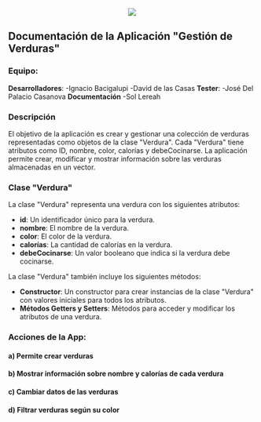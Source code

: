 <div id="header" align="center">
  <img src="https://media.giphy.com/media/v1.Y2lkPTc5MGI3NjExN20xdWdnY285c3NnaHR4OTczaThsdGVmeGZleGUxbmh3MGVhY3pjYyZlcD12MV9pbnRlcm5hbF9naWZfYnlfaWQmY3Q9Zw/YN8AW0anbjbgK9cC9J/giphy.gif">
  </img>
</div>

## Documentación de la Aplicación "Gestión de Verduras"

### Equipo:

**Desarrolladores**:
-Ignacio Bacigalupi
-David de las Casas
**Tester**:
-José Del Palacio Casanova
**Documentación**
-Sol Lereah

### Descripción

El objetivo de la aplicación es crear y gestionar una colección de verduras representadas como objetos de la clase "Verdura". Cada "Verdura" tiene atributos como ID, nombre, color, calorías y debeCocinarse. La aplicación permite crear, modificar y mostrar información sobre las verduras almacenadas en un vector.

### Clase "Verdura"

La clase "Verdura" representa una verdura con los siguientes atributos:

- **id**: Un identificador único para la verdura.
- **nombre**: El nombre de la verdura.
- **color**: El color de la verdura.
- **calorías**: La cantidad de calorías en la verdura.
- **debeCocinarse**: Un valor booleano que indica si la verdura debe cocinarse.

La clase "Verdura" también incluye los siguientes métodos:

- **Constructor**: Un constructor para crear instancias de la clase "Verdura" con valores iniciales para todos los atributos.
- **Métodos Getters y Setters**: Métodos para acceder y modificar los atributos de una verdura.

### Acciones de la App:

#### a) Permite crear verduras

#### b) Mostrar información sobre nombre y calorías de cada verdura

#### c) Cambiar datos de las verduras

#### d) Filtrar verduras según su color
